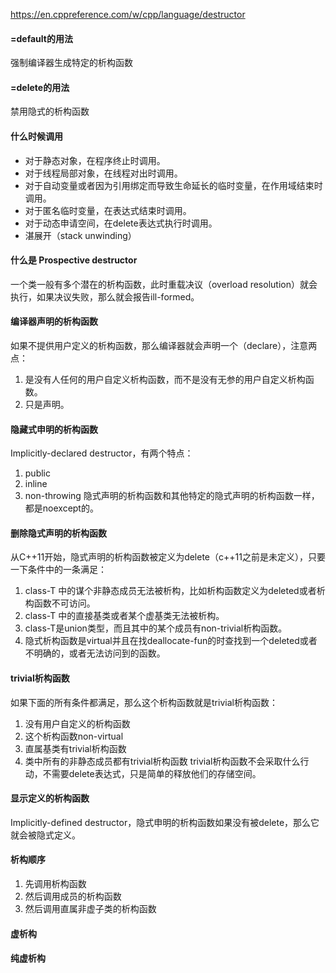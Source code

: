 https://en.cppreference.com/w/cpp/language/destructor
#### =default的用法
强制编译器生成特定的析构函数

#### =delete的用法
禁用隐式的析构函数

#### 什么时候调用
* 对于静态对象，在程序终止时调用。
* 对于线程局部对象，在线程对出时调用。
* 对于自动变量或者因为引用绑定而导致生命延长的临时变量，在作用域结束时调用。
* 对于匿名临时变量，在表达式结束时调用。
* 对于动态申请空间，在delete表达式执行时调用。
* 湛展开（stack unwinding）

#### 什么是 Prospective destructor
一个类一般有多个潜在的析构函数，此时重载决议（overload resolution）就会执行，如果决议失败，那么就会报告ill-formed。

#### 编译器声明的析构函数
如果不提供用户定义的析构函数，那么编译器就会声明一个（declare），注意两点：
1. 是没有人任何的用户自定义析构函数，而不是没有无参的用户自定义析构函数。
1. 只是声明。

#### 隐藏式申明的析构函数
Implicitly-declared destructor，有两个特点：
1. public
1. inline
1. non-throwing 
隐式声明的析构函数和其他特定的隐式声明的析构函数一样，都是noexcept的。

#### 删除隐式声明的析构函数
从C++11开始，隐式声明的析构函数被定义为delete（c++11之前是未定义），只要一下条件中的一条满足：
1. class-T 中的谋个非静态成员无法被析构，比如析构函数定义为deleted或者析构函数不可访问。
1. class-T 中的直接基类或者某个虚基类无法被析构。
1. class-T是union类型，而且其中的某个成员有non-trivial析构函数。
1. 隐式析构函数是virtual并且在找deallocate-fun的时查找到一个deleted或者不明确的，或者无法访问到的函数。

#### trivial析构函数
如果下面的所有条件都满足，那么这个析构函数就是trivial析构函数：
1. 没有用户自定义的析构函数
1. 这个析构函数non-virtual
1. 直属基类有trivial析构函数
1. 类中所有的非静态成员都有trivial析构函数
trivial析构函数不会采取什么行动，不需要delete表达式，只是简单的释放他们的存储空间。

####  显示定义的析构函数
Implicitly-defined destructor，隐式申明的析构函数如果没有被delete，那么它就会被隐式定义。

#### 析构顺序
1. 先调用析构函数
1. 然后调用成员的析构函数
1. 然后调用直属非虚子类的析构函数

#### 虚析构
#### 纯虚析构
